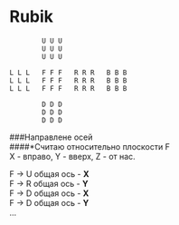 # Rubik
            U U U
            U U U
            U U U
    
    L L L   F F F   R R R   B B B
    L L L   F F F   R R R   B B B
    L L L   F F F   R R R   B B B
    
            D D D
            D D D
            D D D

###Направлене осей  
####*Считаю относительно плоскости F  
X - вправо, Y - вверх, Z - от нас.  


F -> U общая ось - **X**  
F -> R общая ось - **Y**  
F -> D общая ось - **X**  
F -> D общая ось - **Y**  
...